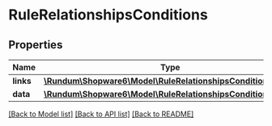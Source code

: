 # RuleRelationshipsConditions

## Properties
Name | Type | Description | Notes
------------ | ------------- | ------------- | -------------
**links** | [**\Rundum\Shopware6\Model\RuleRelationshipsConditionsLinks**](RuleRelationshipsConditionsLinks.md) |  | [optional] 
**data** | [**\Rundum\Shopware6\Model\RuleRelationshipsConditionsData[]**](RuleRelationshipsConditionsData.md) |  | [optional] 

[[Back to Model list]](../../README.md#documentation-for-models) [[Back to API list]](../../README.md#documentation-for-api-endpoints) [[Back to README]](../../README.md)

